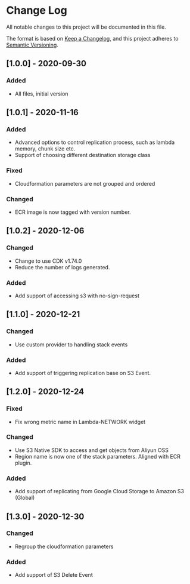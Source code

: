# Change Log
All notable changes to this project will be documented in this file.

The format is based on [Keep a Changelog](https://keepachangelog.com/en/1.0.0/),
and this project adheres to [Semantic Versioning](https://semver.org/spec/v2.0.0.html).

## [1.0.0] - 2020-09-30
### Added
- All files, initial version


## [1.0.1] - 2020-11-16
### Added
- Advanced options to control replication process, such as lambda memory, chunk size etc.
- Support of choosing different destination storage class

### Fixed
- Cloudformation parameters are not grouped and ordered

### Changed
- ECR image is now tagged with version number.


## [1.0.2] - 2020-12-06

### Changed
- Change to use CDK v1.74.0
- Reduce the number of logs generated.

### Added
- Add support of accessing s3 with no-sign-request

## [1.1.0] - 2020-12-21

### Changed
- Use custom provider to handling stack events

### Added
- Add support of triggering replication base on S3 Event.

## [1.2.0] - 2020-12-24

### Fixed
- Fix wrong metric name in Lambda-NETWORK widget

### Changed
- Use S3 Native SDK to access and get objects from Aliyun OSS
- Region name is now one of the stack parameters. Aligned with ECR plugin.

### Added
- Add support of replicating from Google Cloud Storage to Amazon S3 (Global)

## [1.3.0] - 2020-12-30

### Changed
- Regroup the cloudformation parameters

### Added
- Add support of S3 Delete Event